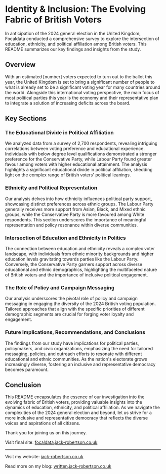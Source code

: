 # Identity & Inclusion: The Evolving Fabric of British Voters

In anticipation of the 2024 general election in the United Kingdom, Focaldata conducted a comprehensive survey to explore the intersection of education, ethnicity, and political affiliation among British voters. This README summarizes our key findings and insights from the study.

## Overview

With an estimated [number] voters expected to turn out to the ballot this year, the United Kingdom is set to bring a significant number of people to what is already set to be a significant voting year for many countries around the world. Alongside this international voting perspective, the main focus of most political parties this year is the economy and their representative plan to integrate a solution of increasing deficits across the board.

## Key Sections

### The Educational Divide in Political Affiliation

We analyzed data from a survey of 2,700 respondents, revealing intriguing correlations between voting preference and educational experience. Individuals with below degree level qualifications demonstrated a stronger preference for the Conservative Party, while Labour Party found greater favour among voters with higher educational attainment. The analysis highlights a significant educational divide in political affiliation, shedding light on the complex range of British voters' political leanings.

### Ethnicity and Political Representation

Our analysis delves into how ethnicity influences political party support, showcasing distinct preferences across ethnic groups. The Labour Party generally receives more support from Asian, Black, and Mixed ethnic groups, while the Conservative Party is more favoured among White respondents. This section underscores the importance of meaningful representation and policy resonance within diverse communities.

### Intersection of Education and Ethnicity in Politics

The connection between education and ethnicity reveals a complex voter landscape, with individuals from ethnic minority backgrounds and higher education levels gravitating towards parties like the Labour Party. Conversely, the Conservative Party garners support across diverse educational and ethnic demographics, highlighting the multifaceted nature of British voters and the importance of inclusive political engagement.

### The Role of Policy and Campaign Messaging

Our analysis underscores the pivotal role of policy and campaign messaging in engaging the diversity of the 2024 British voting population. Tailored approaches that align with the specific priorities of different demographic segments are crucial for forging voter loyalty and engagement.

### Future Implications, Recommendations, and Conclusions

The findings from our study have implications for political parties, policymakers, and civic organizations, emphasizing the need for tailored messaging, policies, and outreach efforts to resonate with different educational and ethnic communities. As the nation's electorate grows increasingly diverse, fostering an inclusive and representative democracy becomes paramount.

## Conclusion

This README encapsulates the essence of our investigation into the evolving fabric of British voters, providing valuable insights into the dynamics of education, ethnicity, and political affiliation. As we navigate the complexities of the 2024 general election and beyond, let us strive for a more inclusive and representative democracy that reflects the diverse voices and aspirations of all citizens.

Thank you for joining us on this journey.

Visit final site: [focaldata.jack-robertson.co.uk](https://focaldata.jack-robertson.co.uk)

---

Visit my website: [jack-robertson.co.uk](https://jack-robertson.co.uk)

Read more on my blog: [written.jack-robertson.co.uk](https://written.jack-robertson.co.uk)

